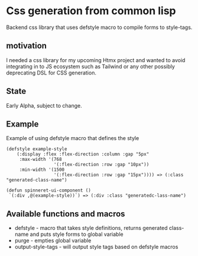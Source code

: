 # Css generation from common lisp
Backend css library that uses defstyle macro to compile forms to style-tags.

## motivation
I needed a css library for my upcoming Htmx project and wanted to avoid integrating in to JS ecosystem such as Tailwind or any other possibly deprecating DSL for CSS generation.

## State
Early Alpha, subject to change.

## Example
Example of using defstyle macro that defines the style

``` common-lisp
(defstyle example-style
    (:display :flex :flex-direction :column :gap "5px"
     :max-width '(768
                  '(:flex-direction :row :gap "10px"))
     :min-width '(1500
                  '(:flex-direction :row :gap "15px")))) => (:class "generated-class-name")
```

```
(defun spinneret-ui-component ()
 `(:div ,@(example-style))`) => (:div :class "generatedc-lass-name")
```

## Available functions and macros
* defstyle - macro that takes style definitions, returns generated class-name and puts style forms to global variable
* purge - empties global variable
* output-style-tags - will output style tags based on defstyle macros
